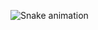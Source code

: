 
 <p align="center"> 

  ![Snake animation](https://github.com/danielbped/danielbped/blob/output/github-contribution-grid-snake.svg)
 </p>
